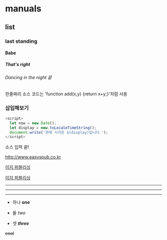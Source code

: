 # manuals
## list
### last standing
#### Babe
##### That's right
###### Dancing in _the night_ 끝

한줄짜리 소스 코드는 'function add(x,y) {return x+y;}'처럼 사용

### 삽입해보기

```Javascript
<script>
  let now = new Date();
  let display = new.toLocaleTimeString();
  document.write('현재 시각은 $(display)입니다.');
</script>
```
소스 입력 끝!

<http://www.easyspub.co.kr>

[이지 퍼블리싱](http://www.easyspub.co.kr)

[이지 퍼블리싱](http://www.easyspub.co.kr, "클릭하면 홈피로 이동합니다")
___
___
___

+ 하나 **one** 
- 둘 *two*
* 셋 ***three***

~~cool~~

